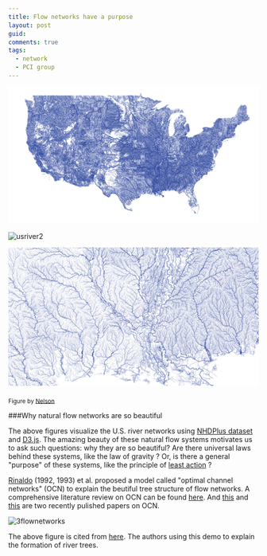 ```yaml
---
title: Flow networks have a purpose
layout: post
guid:
comments: true
tags:
  - network
  - PCI group
---
```



![usriver1](/media/files/2014-05-28-Flow-networks-has-a-purpose/usriver1.png)

![usriver2](/media/files/2014-05-28-Flow-networks-has-a-purpose/usriver2.png)

![usriver2](/media/files/2014-05-28-Flow-networks-has-a-purpose/usriver3.png)

<sub>Figure by [Nelson](http://www.somebits.com/weblog/tech/vector-tile-river-map.html)</sub>


###Why natural flow networks are so beautiful

The above figures visualize the U.S. river networks using [NHDPlus dataset](http://www.horizon-systems.com/nhdplus/) and [D3.js](http://www.somebits.com/rivers/rivers-d3.html). The amazing beauty of these natural flow systems motivates us to 
ask such questions: why they are so beautiful? Are there universal laws behind these systems, like the law of gravity ?
Or, is there a general "purpose" of these systems, like the principle of [least action](http://en.wikipedia.org/wiki/Principle_of_least_action) ?

[Rinaldo](http://www.image.unipd.it/a.rinaldo/allegati/Minimum_energy.pdf) (1992, 1993) et al. proposed a model called "optimal channel networks" (OCN) to explain the beutiful tree structure of flow networks. A comprehensive literature review on OCN can be found [here](http://abouthydrology.blogspot.com/2012/09/my-past-research-on-evolution-of-river.html). And [this](http://www.pnas.org/content/110/48/19295.abstract) and [this](http://www.pnas.org/content/early/2014/01/31/1322700111) are two recently pulished papers on OCN. 

![3flownetworks](/media/files/2014-05-28-Flow-networks-has-a-purpose/3flownetworks.png)

The above figure is cited from [here](http://onlinelibrary.wiley.com/doi/10.1029/91WR03034/abstract). The authors using this demo to 
explain the formation of river trees.  
